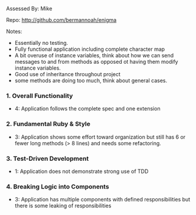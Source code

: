 Assessed By: Mike

Repo: http://github.com/bermannoah/enigma

Notes:
* Essentially no testing.
* Fully functional application including complete character map
* A bit overuse of instance variables, think about how we can send messages to and from methods as opposed ot having them modify instance variables.
* Good use of inheritance throughout project 
* some methods are doing too much, think about general cases.

### 1. Overall Functionality

* 4: Application follows the complete spec and one extension

### 2. Fundamental Ruby & Style


* 3:  Application shows some effort toward organization but still has 6 or fewer long methods (> 8 lines) and needs some refactoring.

### 3. Test-Driven Development

* 1: Application does not demonstrate strong use of TDD

### 4. Breaking Logic into Components


* 3: Application has multiple components with defined responsibilities but there is some leaking of responsibilities

